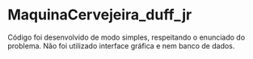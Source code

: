 # MaquinaCervejeira_duff_jr
Código foi desenvolvido de modo simples, respeitando o enunciado do problema.
Não foi utilizado interface gráfica e nem banco de dados.

